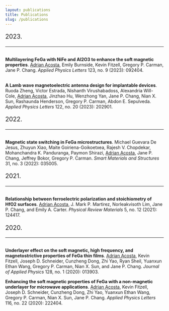 ```yaml
---
layout: publications
title: Publications
slug: /publications
---
```


<p style="font-size: 1.4em;">2023.</p><hr style="margin-bottom: 5 px;">

<br/><span style="font-weight: bold">Multilayering FeGa with NiFe and Al2O3 to enhance the soft magnetic properties</span>.
<u>Adrian Acosta</u>, Emily Burnside, Kevin Fitzell, Gregory P. Carman, Jane P. Chang.
<i>Applied Physics Letters</i> 123, no. 9 (2023): 092404.

<br/><span style="font-weight: bold">A Lamb wave magnetoelectric antenna design for implantable devices</span>.
Ruoda Zheng, Victor Estrada, Nishanth Virushabadoss, Alexandria Will-Cole, <u>Adrian Acosta</u>, Jinzhao Hu, Wenzhong Yan, Jane P. Chang, Nian X. Sun, Rashaunda Henderson, Gregory P. Carman, Abdon E. Sepulveda. <i>Applied Physics Letters</i> 122, no. 20 (2023): 202901.

<p style="font-size: 1.4em;">2022.</p><hr style="margin-bottom: 5 px;">

<br/><span style="font-weight: bold">Magnetic state switching in FeGa microstructures</span>.
Michael Guevara De Jesus, Zhuyun Xiao, Maite Goiriena-Goikoetxea, Rajesh V. Chopdekar, Mohanchandra K. Panduranga, Paymon Shirazi, <u>Adrian Acosta</u>, Jane P. Chang, Jeffrey Bokor, Gregory P. Carman. <i>Smart Materials and Structures</i> 31, no. 3 (2022): 035005.

<p style="font-size: 1.4em;">2021.</p><hr style="margin-bottom: 5 px;">

<br/><span style="font-weight: bold">Relationship between ferroelectric polarization and stoichiometry of HfO2 surfaces</span>.
<u>Adrian Acosta</u>, J. Mark P. Martirez, Norleakvisoth Lim, Jane P. Chang, and Emily A. Carter. <i>Physical Review Materials</i> 5, no. 12 (2021): 124417.

<p style="font-size: 1.4em;">2020.</p><hr style="margin-bottom: 5 px;">
<br/><span style="font-weight: bold">Underlayer effect on the soft magnetic, high frequency, and magnetostrictive properties of FeGa thin films</span>.
<u>Adrian Acosta</u>, Kevin Fitzell, Joseph D. Schneider, Cunzheng Dong, Zhi Yao, Ryan Sheil, Yuanxun Ethan Wang, Gregory P. Carman, Nian X. Sun, and Jane P. Chang. 
<i>Journal of Applied Physics</i> 128, no. 1 (2020): 013903.

<span style="font-weight: bold">Enhancing the soft magnetic properties of FeGa with a non-magnetic underlayer for microwave applications</span>.
<u>Adrian Acosta</u>, Kevin Fitzell, Joseph D. Schneider, Cunzheng Dong, Zhi Yao, Yuanxun Ethan Wang, Gregory P. Carman, Nian X. Sun, Jane P. Chang.
<i>Applied Physics Letters</i> 116, no. 22 (2020): 222404.

